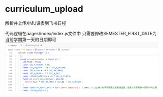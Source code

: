 # curriculum_upload
解析并上传XMU课表到飞书日程

代码逻辑在pages/index/index.js文件中
只需要修改SEMESTER_FIRST_DATE为当前学期第一天的日期即可
![alt text](./img/code.png)